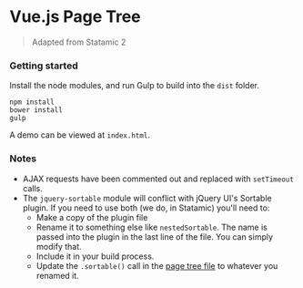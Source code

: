 # Vue.js Page Tree
> Adapted from Statamic 2

### Getting started

Install the node modules, and run Gulp to build into the `dist` folder.

```
npm install
bower install
gulp
```

A demo can be viewed at `index.html`.

### Notes

- AJAX requests have been commented out and replaced with `setTimeout` calls.
- The `jquery-sortable` module will conflict with jQuery UI's Sortable plugin. If you need to use both (we do, in Statamic) you'll need to:
  - Make a copy of the plugin file
  - Rename it to something else like `nestedSortable`. The name is passed into the plugin in the last line of the file. You can simply modify that.
  - Include it in your build process.
  - Update the `.sortable()` call in the [page tree file](https://github.com/wilderborn/page-tree/blob/master/src/js/page-tree.js#L64) to whatever you renamed it.